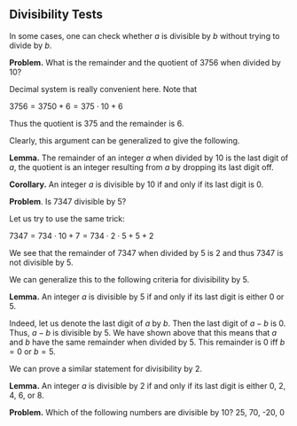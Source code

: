 ## Divisibility Tests
In some cases, one can check whether $a$ is divisible by $b$ without trying to divide by $b$.

__Problem.__ What is the remainder and the quotient of $3756$ when divided by $10$?

Decimal system is really convenient here. Note that

$3756 = 3750 + 6 = 375 \cdot 10 + 6$

Thus the quotient is $375$ and the remainder is $6$.

Clearly, this argument can be generalized to give the following. 

__Lemma.__ The remainder of an integer $a$ when divided by $10$ is the last digit of $a$, the quotient is an integer resulting from $a$ by dropping its last digit off. 

__Corollary.__ An integer $a$ is divisible by $10$ if and only if its last digit is $0$.

__Problem__. Is $7347$ divisible by $5$?

Let us try to use the same trick:

$7347 = 734 \cdot 10 + 7 = 734 \cdot 2 \cdot 5 + 5 + 2$

We see that the remainder of $7347$ when divided by $5$ is $2$ and thus $7347$ is not divisible by $5$.

We can generalize this to the following criteria for divisibility by $5$.

__Lemma.__ An integer $a$ is divisible by $5$ if and only if its last digit is either 0 or 5. 

Indeed, let us denote the last digit of $a$ by $b$. Then the last digit of $a−b$ is $0$. Thus, $a-b$ is divisible by 5. We have shown above that this means that $a$ and $b$ have the same remainder when divided by 5. This remainder is $0$ iff $b=0$ or $b=5$.

We can prove a similar statement for divisibility by $2$.

__Lemma.__ An integer $a$ is divisible by $2$ if and only if its last digit is either 0, 2, 4, 6, or 8. 

__Problem.__ Which of the following numbers are divisible by 10?
25, 70, -20, 0
